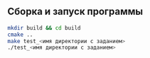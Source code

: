 ## Сборка и запуск программы

```bash
mkdir build && cd build
cmake ..
make test_<имя директории с заданием>
./test_<имя директории с заданием>
```
